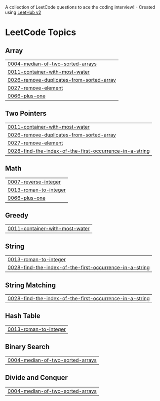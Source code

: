 A collection of LeetCode questions to ace the coding interview! - Created using [LeetHub v2](https://github.com/arunbhardwaj/LeetHub-2.0)
<!---LeetCode Topics Start-->
# LeetCode Topics
## Array
|  |
| ------- |
| [0004-median-of-two-sorted-arrays](https://github.com/KhushSoni180204/Leet_code/tree/master/0004-median-of-two-sorted-arrays) |
| [0011-container-with-most-water](https://github.com/KhushSoni180204/Leet_code/tree/master/0011-container-with-most-water) |
| [0026-remove-duplicates-from-sorted-array](https://github.com/KhushSoni180204/Leet_code/tree/master/0026-remove-duplicates-from-sorted-array) |
| [0027-remove-element](https://github.com/KhushSoni180204/Leet_code/tree/master/0027-remove-element) |
| [0066-plus-one](https://github.com/KhushSoni180204/Leet_code/tree/master/0066-plus-one) |
## Two Pointers
|  |
| ------- |
| [0011-container-with-most-water](https://github.com/KhushSoni180204/Leet_code/tree/master/0011-container-with-most-water) |
| [0026-remove-duplicates-from-sorted-array](https://github.com/KhushSoni180204/Leet_code/tree/master/0026-remove-duplicates-from-sorted-array) |
| [0027-remove-element](https://github.com/KhushSoni180204/Leet_code/tree/master/0027-remove-element) |
| [0028-find-the-index-of-the-first-occurrence-in-a-string](https://github.com/KhushSoni180204/Leet_code/tree/master/0028-find-the-index-of-the-first-occurrence-in-a-string) |
## Math
|  |
| ------- |
| [0007-reverse-integer](https://github.com/KhushSoni180204/Leet_code/tree/master/0007-reverse-integer) |
| [0013-roman-to-integer](https://github.com/KhushSoni180204/Leet_code/tree/master/0013-roman-to-integer) |
| [0066-plus-one](https://github.com/KhushSoni180204/Leet_code/tree/master/0066-plus-one) |
## Greedy
|  |
| ------- |
| [0011-container-with-most-water](https://github.com/KhushSoni180204/Leet_code/tree/master/0011-container-with-most-water) |
## String
|  |
| ------- |
| [0013-roman-to-integer](https://github.com/KhushSoni180204/Leet_code/tree/master/0013-roman-to-integer) |
| [0028-find-the-index-of-the-first-occurrence-in-a-string](https://github.com/KhushSoni180204/Leet_code/tree/master/0028-find-the-index-of-the-first-occurrence-in-a-string) |
## String Matching
|  |
| ------- |
| [0028-find-the-index-of-the-first-occurrence-in-a-string](https://github.com/KhushSoni180204/Leet_code/tree/master/0028-find-the-index-of-the-first-occurrence-in-a-string) |
## Hash Table
|  |
| ------- |
| [0013-roman-to-integer](https://github.com/KhushSoni180204/Leet_code/tree/master/0013-roman-to-integer) |
## Binary Search
|  |
| ------- |
| [0004-median-of-two-sorted-arrays](https://github.com/KhushSoni180204/Leet_code/tree/master/0004-median-of-two-sorted-arrays) |
## Divide and Conquer
|  |
| ------- |
| [0004-median-of-two-sorted-arrays](https://github.com/KhushSoni180204/Leet_code/tree/master/0004-median-of-two-sorted-arrays) |
<!---LeetCode Topics End-->